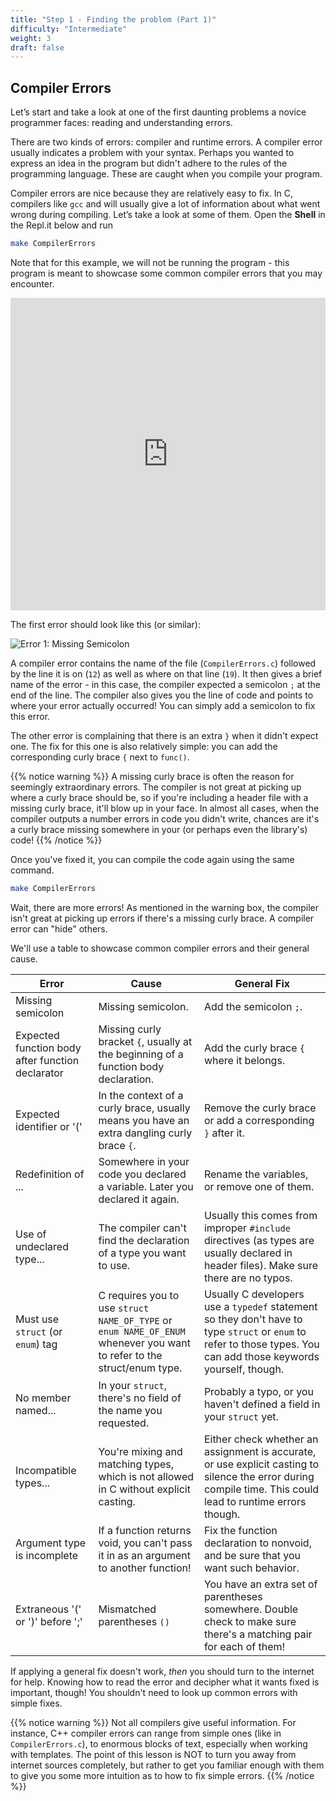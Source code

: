```yaml
---
title: "Step 1 - Finding the problem (Part 1)"
difficulty: "Intermediate"
weight: 3
draft: false
---
```


## Compiler Errors

Let’s start and take a look at one of the first daunting problems a novice programmer faces: reading and understanding errors.

There are two kinds of errors: compiler and runtime errors. A compiler error usually indicates a problem with your syntax. Perhaps you wanted to express an idea in the program but didn't adhere to the rules of the programming language. These are caught when you compile your program.

Compiler errors are nice because they are relatively easy to fix. In C, compilers like `gcc` and will usually give a lot of information about what went wrong during compiling. Let’s take a look at some of them. Open the **Shell** in the Repl.it below and run 

```bash
make CompilerErrors
```

Note that for this example, we will not be running the program - this program is meant to showcase some common compiler errors that you may encounter.

<iframe height="500px" width="100%" src="https://replit.com/@nuevofoundation/Debugging-Samples-C#CompilerErrors.c" scrolling="no" frameborder="no" allowtransparency="true" allowfullscreen="true" sandbox="allow-forms allow-pointer-lock allow-popups allow-same-origin allow-scripts allow-modals"></iframe>

The first error should look like this (or similar):

![Error 1: Missing Semicolon](../resources/w2-01.png)

A compiler error contains the name of the file (`CompilerErrors.c`) followed by the line it is on (`12`) as well as where on that line (`19`). It then gives a brief name of the error - in this case, the compiler expected a semicolon `;` at the end of the line. The compiler also gives you the line of code and points to where your error actually occurred! You can simply add a semicolon to fix this error.

The other error is complaining that there is an extra `}` when it didn't expect one. The fix for this one is also relatively simple: you can add the corresponding curly brace `{` next to `func()`.

{{% notice warning %}}
A missing curly brace is often the reason for seemingly extraordinary errors. The compiler is not great at picking up where a curly brace should be, so if you're including a header file with a missing curly brace, it'll blow up in your face. In almost all cases, when the compiler outputs a number errors in code you didn't write, chances are it's a curly brace missing somewhere in your (or perhaps even the library's) code!
{{% /notice %}}

Once you've fixed it, you can compile the code again using the same command.

```bash
make CompilerErrors
```

Wait, there are more errors! As mentioned in the warning box, the compiler isn't great at picking up errors if there's a missing curly brace. A compiler error can "hide" others.

We'll use a table to showcase common compiler errors and their general cause.

| Error | Cause | General Fix |
|---|---|---|
| Missing semicolon | Missing semicolon. | Add the semicolon `;`.|
| Expected function body after function declarator | Missing curly bracket `{`, usually at the beginning of a function body declaration. | Add the curly brace `{` where it belongs. |
| Expected identifier or '('| In the context of a curly brace, usually means you have an extra dangling curly brace `{`. | Remove the curly brace or add a corresponding `}` after it.|
| Redefinition of ... | Somewhere in your code you declared a variable. Later you declared it again. | Rename the variables, or remove one of them. |
| Use of undeclared type... | The compiler can't find the declaration of a type you want to use. | Usually this comes from improper `#include` directives (as types are usually declared in header files). Make sure there are no typos. |
| Must use `struct` (or `enum`) tag | C requires you to use `struct NAME_OF_TYPE` or `enum NAME_OF_ENUM` whenever you want to refer to the struct/enum type. | Usually C developers use a `typedef` statement so they don't have to type `struct` or `enum` to refer to those types. You can add those keywords yourself, though. |
| No member named... | In your `struct`, there's no field of the name you requested. | Probably a typo, or you haven't defined a field in your `struct` yet. |
| Incompatible types... | You're mixing and matching types, which is not allowed in C without explicit casting. | Either check whether an assignment is accurate, or use explicit casting to silence the error during compile time. This could lead to runtime errors though. |
| Argument type is incomplete | If a function returns void, you can't pass it in as an argument to another function! | Fix the function declaration to nonvoid, and be sure that you want such behavior. |
| Extraneous '(' or ')' before ';' | Mismatched parentheses `()` | You have an extra set of parentheses somewhere. Double check to make sure there's a matching pair for each of them! |

If applying a general fix doesn't work, *then* you should turn to the internet for help. Knowing how to read the error and decipher what it wants fixed is important, though! You shouldn't need to look up common errors with simple fixes.

{{% notice warning %}}
Not all compilers give useful information. For instance, C++ compiler errors can range from simple ones (like in `CompilerErrors.c`), to enormous blocks of text, especially when working with templates. The point of this lesson is NOT to turn you away from internet sources completely, but rather to get you familiar enough with them to give you some more intuition as to how to fix simple errors.
{{% /notice %}}